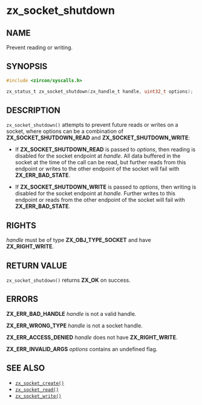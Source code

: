 # zx_socket_shutdown

## NAME

<!-- Contents of this heading updated by update-docs-from-fidl, do not edit. -->

Prevent reading or writing.

## SYNOPSIS

<!-- Contents of this heading updated by update-docs-from-fidl, do not edit. -->

```c
#include <zircon/syscalls.h>

zx_status_t zx_socket_shutdown(zx_handle_t handle, uint32_t options);
```

## DESCRIPTION

`zx_socket_shutdown()` attempts to prevent future reads or writes on a socket,
where options can be a combination of **ZX_SOCKET_SHUTDOWN_READ** and
**ZX_SOCKET_SHUTDOWN_WRITE**:

 * If **ZX_SOCKET_SHUTDOWN_READ** is passed to *options*, then reading is
   disabled for the socket endpoint at *handle*. All data buffered in the socket
   at the time of the call can be read, but further reads from this endpoint or
   writes to the other endpoint of the socket will fail with
   **ZX_ERR_BAD_STATE**.

 * If **ZX_SOCKET_SHUTDOWN_WRITE** is passed to *options*, then writing is
   disabled for the socket endpoint at *handle*. Further writes to this endpoint
   or reads from the other endpoint of the socket will fail with
   **ZX_ERR_BAD_STATE**.

## RIGHTS

<!-- Contents of this heading updated by update-docs-from-fidl, do not edit. -->

*handle* must be of type **ZX_OBJ_TYPE_SOCKET** and have **ZX_RIGHT_WRITE**.

## RETURN VALUE

`zx_socket_shutdown()` returns **ZX_OK** on success.

## ERRORS

**ZX_ERR_BAD_HANDLE**  *handle* is not a valid handle.

**ZX_ERR_WRONG_TYPE**  *handle* is not a socket handle.

**ZX_ERR_ACCESS_DENIED**  *handle* does not have **ZX_RIGHT_WRITE**.

**ZX_ERR_INVALID_ARGS** *options* contains an undefined flag.

## SEE ALSO

 - [`zx_socket_create()`]
 - [`zx_socket_read()`]
 - [`zx_socket_write()`]

<!-- References updated by update-docs-from-fidl, do not edit. -->

[`zx_socket_create()`]: socket_create.md
[`zx_socket_read()`]: socket_read.md
[`zx_socket_write()`]: socket_write.md
